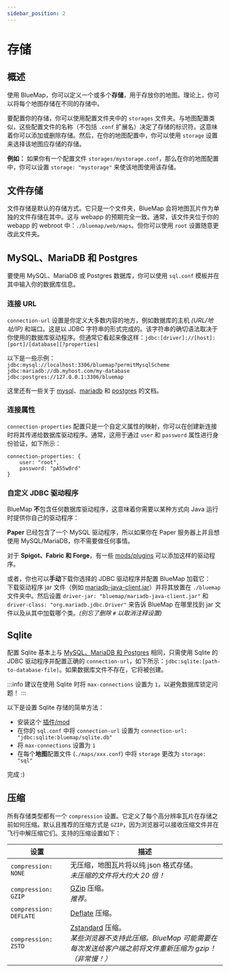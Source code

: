 ```yaml
---
sidebar_position: 2
---
```


# 存储

## 概述
使用 BlueMap，你可以定义一个或多个**存储**，用于存放你的地图。理论上，你可以将每个地图存储在不同的存储中。

要配置你的存储，你可以使用配置文件夹中的 `storages` 文件夹。与地图配置类似，这些配置文件的名称（不包括 `.conf` 扩展名）决定了存储的标识符。这意味着你可以添加或删除存储。然后，在你的地图配置中，你可以使用 `storage` 设置来选择该地图应存储的存储。

**例如：** 如果你有一个配置文件 `storages/mystorage.conf`，那么在你的地图配置中，你可以设置 `storage: "mystorage"` 来使该地图使用该存储。

## 文件存储
文件存储是默认的存储方式。它只是一个文件夹，BlueMap 会将地图瓦片作为单独的文件存储在其中。这与 webapp 的预期完全一致。通常，该文件夹位于你的 webapp 的 webroot 中：`./bluemap/web/maps`。但你可以使用 `root` 设置随意更改此文件夹。

## MySQL、MariaDB 和 Postgres
要使用 MySQL、MariaDB 或 Postgres 数据库，你可以使用 `sql.conf` 模板并在其中输入你的数据库信息。

### 连接 URL
`connection-url` 设置是你定义大多数内容的地方，例如数据库的主机 *(URL/地址/IP)* 和端口。这是以 JDBC 字符串的形式完成的。该字符串的确切语法取决于你使用的数据库驱动程序。但通常它看起来像这样：`jdbc:[driver]://[host]:[port]/[database][?properties]`

以下是一些示例：  
`jdbc:mysql://localhost:3306/bluemap?permitMysqlScheme`  
`jdbc:mariadb://db.myhost.com/my-database`  
`jdbc:postgres://127.0.0.1:3306/bluemap`  

这里还有一些关于 [mysql](https://dev.mysql.com/doc/connector-j/8.0/en/connector-j-reference-jdbc-url-format.html)、[mariadb](https://mariadb.com/kb/en/about-mariadb-connector-j/#connection-strings) 和 [postgres](https://jdbc.postgresql.org/documentation/use/#connecting-to-the-database) 的文档。

### 连接属性
`connection-properties` 配置只是一个自定义属性的映射，你可以在创建新连接时将其传递给数据库驱动程序。通常，这用于通过 `user` 和 `password` 属性进行身份验证，如下所示：
```hocon
connection-properties: {
    user: "root",
    password: "pA55w0rd"
}
```

### 自定义 JDBC 驱动程序
BlueMap **不**包含任何数据库驱动程序，这意味着你需要以某种方式向 Java 运行时提供你自己的驱动程序：

**Paper** 已经包含了一个 MySQL 驱动程序，所以如果你在 Paper 服务器上并且想使用 MySQL/MariaDB，你不需要做任何事情。

对于 **Spigot、Fabric 和 Forge**，有一些 [mods/plugins](https://modrinth.com/mods?q=jdbc) 可以添加这样的驱动程序。

或者，你也可以**手动**下载你选择的 JDBC 驱动程序并配置 BlueMap 加载它：  
下载驱动程序 jar 文件（例如 [mariadb-java-client.jar](https://mariadb.com/downloads/connectors/connectors-data-access/java8-connector/)）并将其放置在 `./bluemap` 文件夹中。然后设置 `driver-jar: "bluemap/mariadb-java-client.jar"` 和 `driver-class: "org.mariadb.jdbc.Driver"` 来告诉 BlueMap 在哪里找到 jar 文件以及从其中加载哪个类。*(别忘了删除 `#` 以取消注释设置)*

## Sqlite
配置 Sqlite 基本上与 [MySQL、MariaDB 和 Postgres](#mysql-mariadb--postgres) 相同，只需使用 Sqlite 的 JDBC 驱动程序并配置正确的 `connection-url`，如下所示：`jdbc:sqlite:[path-to-database-file]`。如果数据库文件不存在，它将被创建。

:::info
建议在使用 Sqlite 时将 `max-connections` 设置为 `1`，以避免数据库锁定问题！
:::

以下是设置 Sqlite 存储的简单方法：
- 安装这个 [插件/mod](https://modrinth.com/plugin/sqlite-jdbc)
- 在你的 `sql.conf` 中将 `connection-url` 设置为 `connection-url: "jdbc:sqlite:bluemap/sqlite.db"`
- 将 `max-connections` 设置为 `1`
- 在每个**地图**配置文件 (`./maps/xxx.conf`) 中将 `storage` 更改为 `storage: "sql"`

完成 :)

## 压缩
所有存储类型都有一个 `compression` 设置。它定义了每个高分辨率瓦片在存储之前如何压缩。默认且推荐的压缩方式是 `GZIP`，因为浏览器可以接收压缩文件并在飞行中解压缩它们。支持的压缩设置如下：

| 设置                | 描述                                                                                                                                                                                                                      |
|------------------------|----------------------------------------------------------------------------------------------------------------------------------------------------------------------------------------------------------------------------------|
| `compression: NONE`    | 无压缩，地图瓦片将以纯 json 格式存储。<br/>*未压缩的文件将大约大 20 倍！*                                                                                                                |
| `compression: GZIP`    | [GZip](https://en.wikipedia.org/wiki/Gzip) 压缩。<br/>*推荐。*                                                                                                                                                       |
| `compression: DEFLATE` | [Deflate](https://en.wikipedia.org/wiki/Deflate) 压缩。                                                                                                                                                                    |
| `compression: ZSTD`    | [Zstandard](https://en.wikipedia.org/wiki/Zstd) 压缩。<br/>*某些浏览器不支持此压缩。BlueMap 可能需要在每次发送给客户端之前将文件重新压缩为 gzip！（非常慢！）* |
